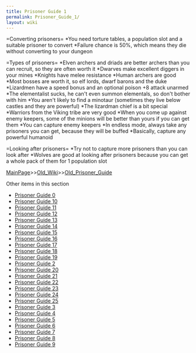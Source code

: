 ```yaml
---
title: Prisoner Guide 1
permalink: Prisoner_Guide_1/
layout: wiki
---
```

=Converting prisoners=
*You need torture tables, a population slot and a suitable prisoner to convert
*Failure chance is 50%, which means they die without converting to your dungeon

=Types of prisoners=
*Elven  archers and driads are better archers than you can recruit, so they are often worth it
*Dwarves make excellent diggers in your mines
*Knights have melee resistance
*Human archers are good
*Most bosses are worth it, so elf lords, dwarf barons and the duke
*Lizardmen have a speed bonus and an optional poison +8 attack unarmed
*The elementalist sucks, he can't even summon elementals, so don't bother with him
*You aren't likely to find a minotaur (sometimes they live below castles and they are powerful)
*The lizardman chief is a bit special
*Warriors from the Viking tribe are very good
*When you come up against enemy keepers, some of the minions will be better than yours if you can get them
*You can capture enemy keepers
*In endless mode, always take any prisoners you can get, because they will be buffed
*Basically, capture any powerful humanoid

=Looking after prisoners=
*Try not to capture more prisoners than you can look after
*Wolves are good at looking after prisoners because you can get a whole pack of them for 1 population slot

[MainPage](/keeperrl_wiki/ "wikilink")>>[Old_Wiki](/keeperrl_wiki/Old_Wiki "wikilink")>>[Old_Prisoner_Guide](/keeperrl_wiki/Old_Prisoner_Guide "wikilink")

Other items in this section
-    [Prisoner Guide 0](/keeperrl_wiki/Prisoner_Guide_0 "wikilink")
-    [Prisoner Guide 10](/keeperrl_wiki/Prisoner_Guide_10 "wikilink")
-    [Prisoner Guide 11](/keeperrl_wiki/Prisoner_Guide_11 "wikilink")
-    [Prisoner Guide 12](/keeperrl_wiki/Prisoner_Guide_12 "wikilink")
-    [Prisoner Guide 13](/keeperrl_wiki/Prisoner_Guide_13 "wikilink")
-    [Prisoner Guide 14](/keeperrl_wiki/Prisoner_Guide_14 "wikilink")
-    [Prisoner Guide 15](/keeperrl_wiki/Prisoner_Guide_15 "wikilink")
-    [Prisoner Guide 16](/keeperrl_wiki/Prisoner_Guide_16 "wikilink")
-    [Prisoner Guide 17](/keeperrl_wiki/Prisoner_Guide_17 "wikilink")
-    [Prisoner Guide 18](/keeperrl_wiki/Prisoner_Guide_18 "wikilink")
-    [Prisoner Guide 19](/keeperrl_wiki/Prisoner_Guide_19 "wikilink")
-    [Prisoner Guide 2](/keeperrl_wiki/Prisoner_Guide_2 "wikilink")
-    [Prisoner Guide 20](/keeperrl_wiki/Prisoner_Guide_20 "wikilink")
-    [Prisoner Guide 21](/keeperrl_wiki/Prisoner_Guide_21 "wikilink")
-    [Prisoner Guide 22](/keeperrl_wiki/Prisoner_Guide_22 "wikilink")
-    [Prisoner Guide 23](/keeperrl_wiki/Prisoner_Guide_23 "wikilink")
-    [Prisoner Guide 24](/keeperrl_wiki/Prisoner_Guide_24 "wikilink")
-    [Prisoner Guide 25](/keeperrl_wiki/Prisoner_Guide_25 "wikilink")
-    [Prisoner Guide 3](/keeperrl_wiki/Prisoner_Guide_3 "wikilink")
-    [Prisoner Guide 4](/keeperrl_wiki/Prisoner_Guide_4 "wikilink")
-    [Prisoner Guide 5](/keeperrl_wiki/Prisoner_Guide_5 "wikilink")
-    [Prisoner Guide 6](/keeperrl_wiki/Prisoner_Guide_6 "wikilink")
-    [Prisoner Guide 7](/keeperrl_wiki/Prisoner_Guide_7 "wikilink")
-    [Prisoner Guide 8](/keeperrl_wiki/Prisoner_Guide_8 "wikilink")
-    [Prisoner Guide 9](/keeperrl_wiki/Prisoner_Guide_9 "wikilink")
